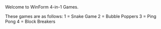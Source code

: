 Welcome to WinForm 4-in-1 Games.

These games are as follows:
1 = Snake Game
2 = Bubble Poppers
3 = Ping Pong
4 = Block Breakers
